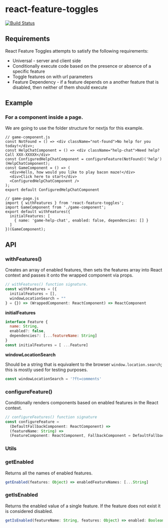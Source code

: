 # react-feature-toggles

[![Build Status](https://travis-ci.com/paralleldrive/react-feature-toggles.svg?token=Ba8H1FN3UT5CqqFhs2AM&branch=master)](https://travis-ci.com/paralleldrive/react-feature-toggles)

## Requirements

React Feature Toggles attempts to satisfy the following requirements:

* Universal - server and client side
* Conditionally execute code based on the presence or absence of a specific feature
* Toggle features on with url parameters
* Feature Dependency - if a feature depends on a another feature that is disabled, then neither of them should execute


## Example
### For a component inside a page.
We are going to use the folder structure for nextjs for this example.
```
// game-component.js
const NotFound = () => <div className="not-found">No help for you today!</div>;
const HelpChatComponent = () => <div className="help-chat">Need help? Call XXX-XXXXX</div>
const ConfiguredHelpChatComponent = configureFeature(NotFound)('help')(HelpChatComponent);
const GameComponent = () => (
  <div>Hello, how would you like to play bacon maze!</div>
  <div>Click here to start</div>
  <ConfiguredHelpChatComponent />
);
export default ConfiguredHelpChatComponent
```

```
// game-page.js
import { withFeatures } from 'react-feature-toggles';
import GameComponent from './game-component';
export default withFeatures({
  initialFeatures: [
    { name: 'game-help-chat', enabled: false, dependencies: [] }
  ]
})(GameComponent);
```

## API

### withFeatures()

Creates an array of enabled features, then sets the features array into React context and passes it onto the wrapped component via props.



```javascript
// withFeatures() function signature.
const withFeatures = ({
  initialFeatures = [],
  windowLocationSearch = ""
} = {}) => (WrappedComponent: ReactComponent) => ReactComponent
```

__initialFeatures__

```javascript
interface Feature {
  name: String,
  enabled?: false,
  dependencies?: [...featureName: String]
}
const initialFeatures = [ ...Feature]
```

__windowLocationSearch__

Should be a string that is equivalent to the browser `window.location.search`; this is mostly used for testing purposes.

```javascript
const windowLocationSearch = '?ft=comments'
```

### configureFeature()

Conditionally renders components based on enabled features in the React context.

```javascript
// configureFeatures() function signature
const configureFeature =
  (DefaultFallbackComponent: ReactComponent) =>
  (featureName: String) =>
  (FeatureComponent: ReactComponent, FallbackComponent = DefaultFallbackComponent) => ReactComponent
```

### Utils

### getEnabled
Returns all the names of enabled features.

```javascript
getEnabled(features: Object) => enabledFeatureNames: [...String]
```

### getIsEnabled
Returns the enabled value of a single feature. If the feature does not exist it is considered disabled.

```javascript
getIsEnabled(featureName: String, features: Object) => enabled: Boolean
```
